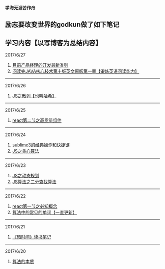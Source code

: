 **学海无涯苦作舟**
## 励志要改变世界的godkun做了如下笔记

## 学习内容【以写博客为总结内容】
2017/6/27 
1. [目前产品经理的开发最新准则](https://godkun.github.io/2017/06/27/%E7%9B%AE%E5%89%8D%E4%BA%A7%E5%93%81%E7%BB%8F%E7%90%86%E7%9A%84%E5%BC%80%E5%8F%91%E6%9C%80%E6%96%B0%E5%87%86%E5%88%99/)
2. [阅读完JAVA核心技术第十版英文原版第一章【锻炼英语阅读能力】](https://godkun.github.io/2017/06/27/JAVA%E6%A0%B8%E5%BF%83%E6%8A%80%E6%9C%AF%E8%8B%B1%E8%AF%AD%E5%8E%9F%E7%89%88%E4%B9%8B%E9%83%A8%E5%88%86%E8%8B%B1%E8%AF%AD%E5%8D%95%E8%AF%8D%E7%BF%BB%E8%AF%91%E3%80%90%E4%B8%80%E7%9B%B4%E6%9B%B4%E6%96%B0%E3%80%91/)

 ----
 2017/6/26
1. [JS之散列【也叫哈希】](https://godkun.github.io/2017/06/26/JS%E4%B9%8B%E6%95%A3%E5%88%97/)

 ----
  2017/6/25
1. [react第二节之高质量组件](https://godkun.github.io/2017/06/25/react%E7%AC%AC%E4%BA%8C%E8%8A%82/)

------
  2017/6/24  
1. [sublime3的经典操作和快捷键](https://godkun.github.io/2017/06/24/sublime3%E7%9A%84%E7%BB%8F%E5%85%B8%E5%BF%AB%E6%8D%B7%E9%94%AE/)
2. [JS之贪心算法](https://godkun.github.io/2017/06/24/JS%E4%B9%8B%E8%B4%AA%E5%BF%83%E7%AE%97%E6%B3%95/)

------
  2017/6/23
1. [JS之动态规划](https://godkun.github.io/2017/06/23/JS%E4%B9%8B%E5%8A%A8%E6%80%81%E8%A7%84%E5%88%92/)
2. [JS算法之二分查找算法](https://godkun.github.io/2017/06/23/JS%E7%AE%97%E6%B3%95%E4%B9%8B%E4%BA%8C%E5%88%86%E6%B3%95%E6%9F%A5%E6%89%BE/)

------
  2017/6/22
1. [react第一节之必知概念](https://godkun.github.io/2017/06/22/react%E7%AC%AC%E4%B8%80%E8%8A%82/)
2. [算法中的常见的单词【一直更新】](https://godkun.github.io/2017/06/22/%E7%AE%97%E6%B3%95%E4%B8%AD%E7%9A%84%E5%B8%B8%E8%A7%81%E7%9A%84%E5%8D%95%E8%AF%8D/)
------
  2017/6/21
1. [《暗时间》读书笔记](https://godkun.github.io/2017/06/21/%E6%9A%97%E6%97%B6%E9%97%B4/)
------
  2017/6/20
1. [算法的本质](https://godkun.github.io/2017/06/20/%E7%AE%97%E6%B3%95%E7%9A%84%E6%9C%AC%E8%B4%A8/)



